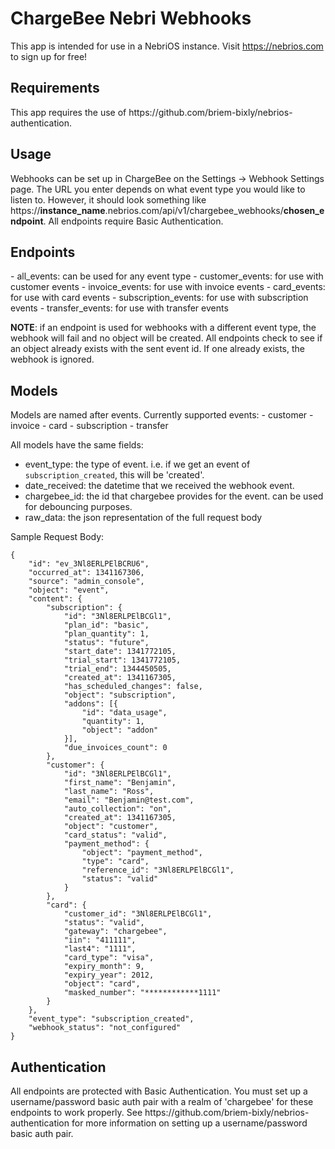 # ChargeBee Nebri Webhooks

This app is intended for use in a NebriOS instance. Visit https://nebrios.com to sign up for free!

<h2>Requirements</h2>
This app requires the use of https://github.com/briem-bixly/nebrios-authentication.

<h2>Usage</h2>
Webhooks can be set up in ChargeBee on the Settings -> Webhook Settings page. The URL you enter depends on what event type you would like to listen to. However, it should look something like https://<strong>instance_name</strong>.nebrios.com/api/v1/chargebee_webhooks/<strong>chosen_endpoint</strong>. All endpoints require Basic Authentication.

<h2>Endpoints</h2>
- all_events: can be used for any event type
- customer_events: for use with customer events
- invoice_events: for use with invoice events
- card_events: for use with card events
- subscription_events: for use with subscription events
- transfer_events: for use with transfer events

<strong>NOTE</strong>: if an endpoint is used for webhooks with a different event type, the webhook will fail and no object will be created. All endpoints check to see if an object already exists with the sent event id. If one already exists, the webhook is ignored.

<h2>Models</h2>
Models are named after events. Currently supported events:
- customer
- invoice
- card
- subscription
- transfer

All models have the same fields:

- event_type: the type of event. i.e. if we get an event of `subscription_created`, this will be 'created'.
- date_received: the datetime that we received the webhook event.
- chargebee_id: the id that chargebee provides for the event. can be used for debouncing purposes.
- raw_data: the json representation of the full request body

Sample Request Body:
```
{
    "id": "ev_3Nl8ERLPElBCRU6",
    "occurred_at": 1341167306,
    "source": "admin_console",
    "object": "event",
    "content": {
        "subscription": {
            "id": "3Nl8ERLPElBCGl1",
            "plan_id": "basic",
            "plan_quantity": 1,
            "status": "future",
            "start_date": 1341772105,
            "trial_start": 1341772105,
            "trial_end": 1344450505,
            "created_at": 1341167305,
            "has_scheduled_changes": false,
            "object": "subscription",
            "addons": [{
                "id": "data_usage",
                "quantity": 1,
                "object": "addon"
            }],
            "due_invoices_count": 0
        },
        "customer": {
            "id": "3Nl8ERLPElBCGl1",
            "first_name": "Benjamin",
            "last_name": "Ross",
            "email": "Benjamin@test.com",
            "auto_collection": "on",
            "created_at": 1341167305,
            "object": "customer",
            "card_status": "valid",
            "payment_method": {
                "object": "payment_method",
                "type": "card",
                "reference_id": "3Nl8ERLPElBCGl1",
                "status": "valid"
            }
        },
        "card": {
            "customer_id": "3Nl8ERLPElBCGl1",
            "status": "valid",
            "gateway": "chargebee",
            "iin": "411111",
            "last4": "1111",
            "card_type": "visa",
            "expiry_month": 9,
            "expiry_year": 2012,
            "object": "card",
            "masked_number": "************1111"
        }
    },
    "event_type": "subscription_created",
    "webhook_status": "not_configured"
}
```

<h2>Authentication</h2>
All endpoints are protected with Basic Authentication. You must set up a username/password basic auth pair with a realm of 'chargebee' for these endpoints to work properly. See https://github.com/briem-bixly/nebrios-authentication for more information on setting up a username/password basic auth pair.
